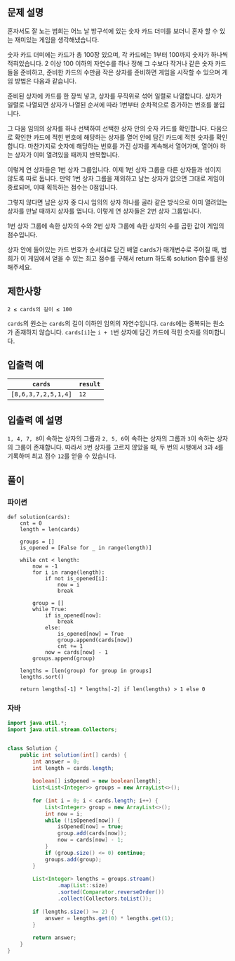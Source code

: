 ## 문제 설명
혼자서도 잘 노는 범희는 어느 날 방구석에 있는 숫자 카드 더미를 보더니 혼자 할 수 있는 재미있는 게임을 생각해냈습니다.

숫자 카드 더미에는 카드가 총 100장 있으며, 각 카드에는 1부터 100까지 숫자가 하나씩 적혀있습니다. 2 이상 100 이하의 자연수를 하나 정해 그 수보다 작거나 같은 숫자 카드들을 준비하고, 준비한 카드의 수만큼 작은 상자를 준비하면 게임을 시작할 수 있으며 게임 방법은 다음과 같습니다.

준비된 상자에 카드를 한 장씩 넣고, 상자를 무작위로 섞어 일렬로 나열합니다. 상자가 일렬로 나열되면 상자가 나열된 순서에 따라 1번부터 순차적으로 증가하는 번호를 붙입니다.

그 다음 임의의 상자를 하나 선택하여 선택한 상자 안의 숫자 카드를 확인합니다. 다음으로 확인한 카드에 적힌 번호에 해당하는 상자를 열어 안에 담긴 카드에 적힌 숫자를 확인합니다. 마찬가지로 숫자에 해당하는 번호를 가진 상자를 계속해서 열어가며, 열어야 하는 상자가 이미 열려있을 때까지 반복합니다.

이렇게 연 상자들은 1번 상자 그룹입니다. 이제 1번 상자 그룹을 다른 상자들과 섞이지 않도록 따로 둡니다. 만약 1번 상자 그룹을 제외하고 남는 상자가 없으면 그대로 게임이 종료되며, 이때 획득하는 점수는 0점입니다.

그렇지 않다면 남은 상자 중 다시 임의의 상자 하나를 골라 같은 방식으로 이미 열려있는 상자를 만날 때까지 상자를 엽니다. 이렇게 연 상자들은 2번 상자 그룹입니다.

1번 상자 그룹에 속한 상자의 수와 2번 상자 그룹에 속한 상자의 수를 곱한 값이 게임의 점수입니다.

상자 안에 들어있는 카드 번호가 순서대로 담긴 배열 cards가 매개변수로 주어질 때, 범희가 이 게임에서 얻을 수 있는 최고 점수를 구해서 return 하도록 solution 함수를 완성해주세요.

## 제한사항
```
2 ≤ cards의 길이 ≤ 100
```

`cards`의 원소는 `cards`의 길이 이하인 임의의 자연수입니다.
`cards`에는 중복되는 원소가 존재하지 않습니다.
`cards[i]`는 `i + 1`번 상자에 담긴 카드에 적힌 숫자를 의미합니다.

## 입출력 예
| `cards` |	`result` |
|---------|----------|
| `[8,6,3,7,2,5,1,4]` |	`12` |

## 입출력 예 설명
`1, 4, 7, 8`이 속하는 상자의 그룹과 `2, 5, 6`이 속하는 상자의 그룹과 `3`이 속하는 상자의 그룹이 존재합니다. 
따라서 `3`번 상자를 고르지 않았을 때, 두 번의 시행에서 `3`과 `4`를 기록하며 최고 점수 `12`를 얻을 수 있습니다.

## 풀이
### 파이썬
```python3
def solution(cards):
    cnt = 0
    length = len(cards)

    groups = []
    is_opened = [False for _ in range(length)]

    while cnt < length:
        now = -1
        for i in range(length):
            if not is_opened[i]:
                now = i
                break

        group = []
        while True:
            if is_opened[now]:
                break
            else:
                is_opened[now] = True
                group.append(cards[now])
                cnt += 1
            now = cards[now] - 1
        groups.append(group)

    lengths = [len(group) for group in groups]
    lengths.sort()

    return lengths[-1] * lengths[-2] if len(lengths) > 1 else 0
```


### 자바
```java
import java.util.*;
import java.util.stream.Collectors;


class Solution {
    public int solution(int[] cards) {
        int answer = 0;
        int length = cards.length;
        
        boolean[] isOpened = new boolean[length];
        List<List<Integer>> groups = new ArrayList<>();
        
        for (int i = 0; i < cards.length; i++) {
            List<Integer> group = new ArrayList<>();
            int now = i;
            while (!isOpened[now]) {
                isOpened[now] = true;
                group.add(cards[now]);
                now = cards[now] - 1;
            }
            if (group.size() <= 0) continue;
            groups.add(group);
        }
        
        List<Integer> lengths = groups.stream()
				.map(List::size)
				.sorted(Comparator.reverseOrder())
				.collect(Collectors.toList());
		
        if (lengths.size() >= 2) {
            answer = lengths.get(0) * lengths.get(1);
        }
        
        return answer;
    }
}
```
